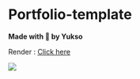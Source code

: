 # Portfolio-template

**Made with 💖 by Yukso**

Render : [Click here](https://yuksoo.github.io/Portfolio-template)

<img src="https://yuksoo.github.io/Portfolio-template/image_2021-12-08_150947.png">
